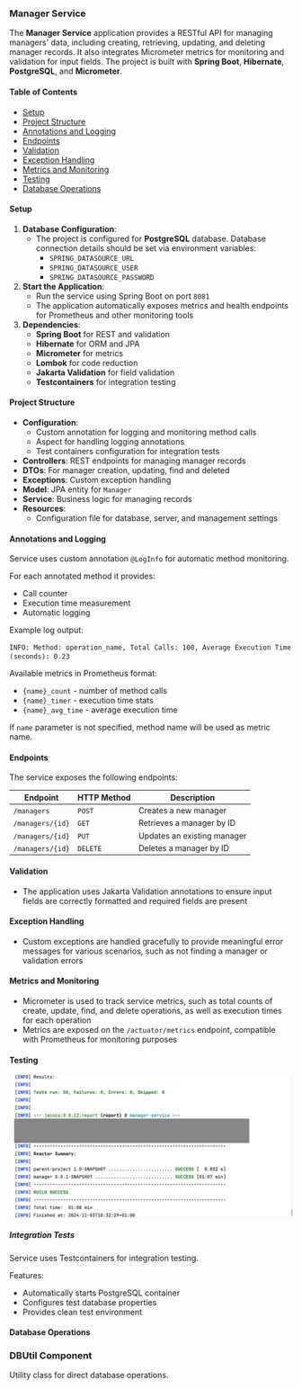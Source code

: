 ### Manager Service

The **Manager Service** application provides a RESTful API for managing managers' data, 
including creating, retrieving, updating, and deleting manager records.
It also integrates Micrometer metrics for monitoring and validation for input fields.
The project is built with **Spring Boot**, **Hibernate**, **PostgreSQL**, and **Micrometer**.

#### Table of Contents
- [Setup](#setup)
- [Project Structure](#project-structure)
- [Annotations and Logging](#annotations-and-logging)
- [Endpoints](#endpoints)
- [Validation](#validation)
- [Exception Handling](#exception-handling)
- [Metrics and Monitoring](#metrics-and-monitoring)
- [Testing](#testing)
- [Database Operations](#database-operations)

#### Setup
1. **Database Configuration**:
    - The project is configured for **PostgreSQL** database. Database connection details should be set via environment variables:
        - `SPRING_DATASOURCE_URL`
        - `SPRING_DATASOURCE_USER`
        - `SPRING_DATASOURCE_PASSWORD`
2. **Start the Application**:
    - Run the service using Spring Boot on port `8081`
    - The application automatically exposes metrics and health endpoints for Prometheus and other monitoring tools
3. **Dependencies**:
    - **Spring Boot** for REST and validation
    - **Hibernate** for ORM and JPA
    - **Micrometer** for metrics
    - **Lombok** for code reduction
    - **Jakarta Validation** for field validation
    - **Testcontainers** for integration testing

#### Project Structure
- **Configuration**:
    - Custom annotation for logging and monitoring method calls
    - Aspect for handling logging annotations
    - Test containers configuration for integration tests
- **Controllers**: REST endpoints for managing manager records
- **DTOs**: For manager creation, updating, find and deleted
- **Exceptions**: Custom exception handling
- **Model**: JPA entity for `Manager`
- **Service**: Business logic for managing records
- **Resources**:
    - Configuration file for database, server, and management settings

#### Annotations and Logging
Service uses custom annotation `@LogInfo` for automatic method monitoring.

For each annotated method it provides:
- Call counter
- Execution time measurement
- Automatic logging

Example log output:
```
INFO: Method: operation_name, Total Calls: 100, Average Execution Time (seconds): 0.23
```

Available metrics in Prometheus format:
- `{name}_count` - number of method calls
- `{name}_timer` - execution time stats
- `{name}_avg_time` - average execution time

If `name` parameter is not specified, method name will be used as metric name.

#### Endpoints
The service exposes the following endpoints:

| Endpoint                | HTTP Method | Description                       |
|-------------------------|-------------|-----------------------------------|
| `/managers`             | `POST`      | Creates a new manager             |
| `/managers/{id}`        | `GET`       | Retrieves a manager by ID         |
| `/managers/{id}`        | `PUT`       | Updates an existing manager       |
| `/managers/{id}`        | `DELETE`    | Deletes a manager by ID           |

#### Validation
- The application uses Jakarta Validation annotations to ensure input fields are correctly formatted and required fields are present

#### Exception Handling
- Custom exceptions are handled gracefully to provide meaningful error messages for various scenarios, such as not finding a manager or validation errors

#### Metrics and Monitoring
- Micrometer is used to track service metrics, such as total counts of create, update, find, and delete operations, as well as execution times for each operation
- Metrics are exposed on the `/actuator/metrics` endpoint, compatible with Prometheus for monitoring purposes

#### Testing

![Test manager-service.png](screenshots/Test%20manager-service.png)

##### Integration Tests
Service uses Testcontainers for integration testing.

Features:
- Automatically starts PostgreSQL container
- Configures test database properties
- Provides clean test environment

#### Database Operations

### DBUtil Component
Utility class for direct database operations.